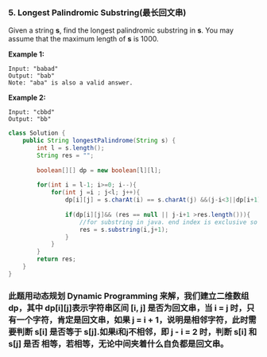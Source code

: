 ### 5. Longest Palindromic Substring(最长回文串)

Given a string **s**, find the longest palindromic substring in **s**. You may assume that the maximum length of **s** is 1000.

**Example 1:**

```
Input: "babad"
Output: "bab"
Note: "aba" is also a valid answer.
```

**Example 2:**

```
Input: "cbbd"
Output: "bb"
```

~~~java
class Solution {
    public String longestPalindrome(String s) {
        int l = s.length();
        String res = "";
        
        boolean[][] dp = new boolean[l][l];
        
        for(int i = l-1; i>=0; i--){
            for(int j =i ; j<l; j++){
                dp[i][j] = s.charAt(i) == s.charAt(j) &&(j-i<3||dp[i+1][j-1]);
                
                if(dp[i][j]&& (res == null || j-i+1 >res.length())){
                    //for substring in java. end index is exclusive so it needs to be j+1
                    res = s.substring(i,j+1);
                }
            }
        }
        return res;
    }
}
~~~



### 此题用动态规划 Dynamic Programming 来解，我们建立二维数组 dp，其中 dp[i][j]表示字符串区间 [i, j] 是否为回文串，当 i = j 时，只有一个字符，肯定是回文串，如果 j = i + 1，说明是相邻字符，此时需要判断 s[i] 是否等于 s[j].如果i和j不相邻，即 j - i = 2 时，判断 s[i] 和 s[j] 是否 相等，若相等，无论中间夹着什么自负都是回文串。

